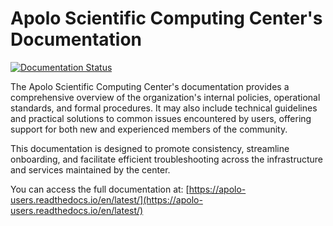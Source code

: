 # Apolo Scientific Computing Center's Documentation

[![Documentation Status](https://readthedocs.org/projects/apolo-users/badge/?version=latest)](http://apolo-users.readthedocs.io/en/latest/?badge=latest)

The Apolo Scientific Computing Center's documentation provides a comprehensive overview of the organization's internal policies, operational standards, and formal procedures. It may also include technical guidelines and practical solutions to common issues encountered by users, offering support for both new and experienced members of the community.

This documentation is designed to promote consistency, streamline onboarding, and facilitate efficient troubleshooting across the infrastructure and services maintained by the center.

You can access the full documentation at:
[https://apolo-users.readthedocs.io/en/latest/](https://apolo-users.readthedocs.io/en/latest/)
